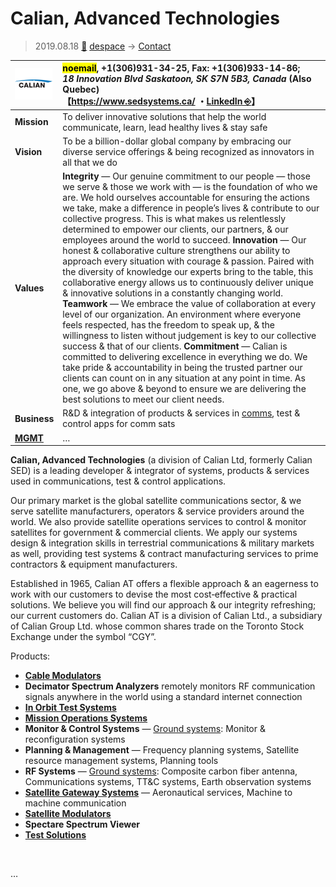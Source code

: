 # Calian, Advanced Technologies
> 2019.08.18 [🚀](../../index/index.md) [despace](../index.md) → [Contact](../contact.md)

|[![](../f/contact/c/calian_logo1_thumb.png)](../f/contact/c/calian_logo1.png)|<mark>noemail</mark>, +1(306)931-34-25, Fax: +1(306)933-14-86;<br> *18 Innovation Blvd Saskatoon, SK S7N 5B3, Canada* (Also Quebec)<br> 【<https://www.sedsystems.ca/> ・[LinkedIn ⎆](https://www.linkedin.com/company/calian-advanced-technologies/)】|
|:--|:--|
|**Mission**|To deliver innovative solutions that help the world communicate, learn, lead healthy lives & stay safe|
|**Vision**|To be a billion-dollar global company by embracing our diverse service offerings & being recognized as innovators in all that we do|
|**Values**|**Integrity** — 	Our genuine commitment to our people — those we serve & those we work with — is the foundation of who we are. We hold ourselves accountable for ensuring the actions we take, make a difference in people’s lives & contribute to our collective progress. This is what makes us relentlessly determined to empower our clients, our partners, & our employees around the world to succeed. **Innovation** — Our honest & collaborative culture strengthens our ability to approach every situation with courage & passion. Paired with the diversity of knowledge our experts bring to the table, this collaborative energy allows us to continuously deliver unique & innovative solutions in a constantly changing world. **Teamwork** — We embrace the value of collaboration at every level of our organization. An environment where everyone feels respected, has the freedom to speak up, & the willingness to listen without judgement is key to our collective success & that of our clients. **Commitment** — Calian is committed to delivering excellence in everything we do. We take pride & accountability in being the trusted partner our clients can count on in any situation at any point in time. As one, we go above & beyond to ensure we are delivering the best solutions to meet our client needs.|
|**Business**|R&D & integration of products & services in [comms](../comms.md), test & control apps for comm sats|
|**[MGMT](../mgmt.md)**|…|

**Calian, Advanced Technologies** (a division of Calian Ltd, formerly Calian SED) is a leading developer & integrator of systems, products & services used in communications, test & control applications.

Our primary market is the global satellite communications sector, & we serve satellite manufacturers, operators & service providers around the world. We also provide satellite operations services to control & monitor satellites for government & commercial clients. We apply our systems design & integration skills in terrestrial communications & military markets as well, providing test systems & contract manufacturing services to prime contractors & equipment manufacturers.

Established in 1965, Calian AT offers a flexible approach & an eagerness to work with our customers to devise the most cost‑effective & practical solutions. We believe you will find our approach & our integrity refreshing; our current customers do. Calian AT is a division of Calian Ltd., a subsidiary of Calian Group Ltd. whose common shares trade on the Toronto Stock Exchange under the symbol “CGY”.

Products:

   - **[Cable Modulators](../cable.md)**
   - **Decimator Spectrum Analyzers** remotely monitors RF communication signals anywhere in the world using a standard internet connection
   - **[In Orbit Test Systems](../test.md)**
   - **[Mission Operations Systems](../scs.md)**
   - **Monitor & Control Systems** — [Ground systems](../scs.md): Monitor & reconfiguration systems
   - **Planning & Management** — Frequency planning systems, Satellite resource management systems, Planning tools
   - **RF Systems** — [Ground systems](../scs.md): Composite carbon fiber antenna, Communications systems, TT&C systems, Earth observation systems
   - **[Satellite Gateway Systems](../scs.md)** — Aeronautical services, Machine to machine communication
   - **[Satellite Modulators](../comms.md)**
   - **Spectare Spectrum Viewer**
   - **[Test Solutions](../test.md)**

<p style="page-break-after:always"> </p>

…
